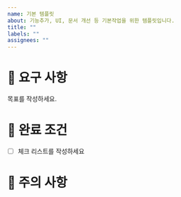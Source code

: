 ```yaml
---
name: 기본 템플릿
about: 기능추가, UI, 문서 개선 등 기본작업을 위한 템플릿입니다.
title: ""
labels: ""
assignees: ""
---
```


# 🔨 요구 사항

목표를 작성하세요.

# 📑 완료 조건

- [ ] 체크 리스트를 작성하세요

# 🚧 주의 사항